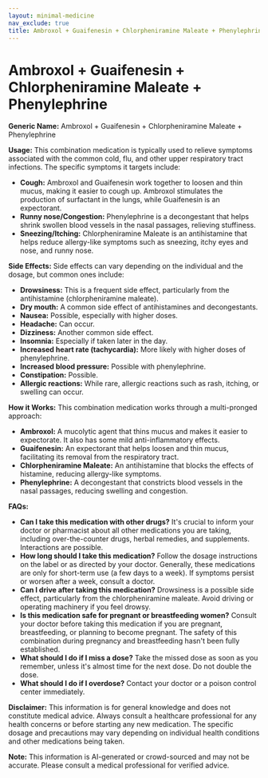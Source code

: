 ```yaml
---
layout: minimal-medicine
nav_exclude: true
title: Ambroxol + Guaifenesin + Chlorpheniramine Maleate + Phenylephrine
---
```


# Ambroxol + Guaifenesin + Chlorpheniramine Maleate + Phenylephrine

**Generic Name:** Ambroxol + Guaifenesin + Chlorpheniramine Maleate + Phenylephrine

**Usage:** This combination medication is typically used to relieve symptoms associated with the common cold, flu, and other upper respiratory tract infections.  The specific symptoms it targets include:

* **Cough:** Ambroxol and Guaifenesin work together to loosen and thin mucus, making it easier to cough up.  Ambroxol stimulates the production of surfactant in the lungs, while Guaifenesin is an expectorant.
* **Runny nose/Congestion:** Phenylephrine is a decongestant that helps shrink swollen blood vessels in the nasal passages, relieving stuffiness.
* **Sneezing/Itching:** Chlorpheniramine Maleate is an antihistamine that helps reduce allergy-like symptoms such as sneezing, itchy eyes and nose, and runny nose.


**Side Effects:**  Side effects can vary depending on the individual and the dosage, but common ones include:

* **Drowsiness:** This is a frequent side effect, particularly from the antihistamine (chlorpheniramine maleate).
* **Dry mouth:**  A common side effect of antihistamines and decongestants.
* **Nausea:**  Possible, especially with higher doses.
* **Headache:** Can occur.
* **Dizziness:**  Another common side effect.
* **Insomnia:**  Especially if taken later in the day.
* **Increased heart rate (tachycardia):** More likely with higher doses of phenylephrine.
* **Increased blood pressure:**  Possible with phenylephrine.
* **Constipation:** Possible.
* **Allergic reactions:**  While rare, allergic reactions such as rash, itching, or swelling can occur.


**How it Works:** This combination medication works through a multi-pronged approach:

* **Ambroxol:**  A mucolytic agent that thins mucus and makes it easier to expectorate.  It also has some mild anti-inflammatory effects.
* **Guaifenesin:** An expectorant that helps loosen and thin mucus, facilitating its removal from the respiratory tract.
* **Chlorpheniramine Maleate:** An antihistamine that blocks the effects of histamine, reducing allergy-like symptoms.
* **Phenylephrine:** A decongestant that constricts blood vessels in the nasal passages, reducing swelling and congestion.


**FAQs:**

* **Can I take this medication with other drugs?**  It's crucial to inform your doctor or pharmacist about all other medications you are taking, including over-the-counter drugs, herbal remedies, and supplements.  Interactions are possible.
* **How long should I take this medication?**  Follow the dosage instructions on the label or as directed by your doctor. Generally, these medications are only for short-term use (a few days to a week).  If symptoms persist or worsen after a week, consult a doctor.
* **Can I drive after taking this medication?**  Drowsiness is a possible side effect, particularly from the chlorpheniramine maleate. Avoid driving or operating machinery if you feel drowsy.
* **Is this medication safe for pregnant or breastfeeding women?** Consult your doctor before taking this medication if you are pregnant, breastfeeding, or planning to become pregnant.  The safety of this combination during pregnancy and breastfeeding hasn't been fully established.
* **What should I do if I miss a dose?** Take the missed dose as soon as you remember, unless it's almost time for the next dose. Do not double the dose.
* **What should I do if I overdose?** Contact your doctor or a poison control center immediately.


**Disclaimer:** This information is for general knowledge and does not constitute medical advice. Always consult a healthcare professional for any health concerns or before starting any new medication.  The specific dosage and precautions may vary depending on individual health conditions and other medications being taken.


**Note:** This information is AI-generated or crowd-sourced and may not be accurate. Please consult a medical professional for verified advice.